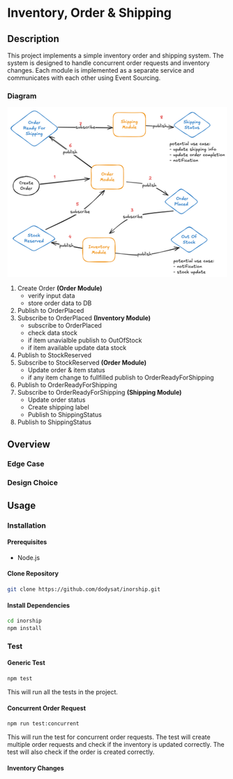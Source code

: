 # Inventory, Order & Shipping

## Description

This project implements a simple inventory order and shipping system. The system is designed to handle concurrent order requests and inventory changes. Each module is implemented as a separate service and communicates with each other using Event Sourcing.

### Diagram

![Diagram](docs/diagram.png)

1. Create Order **(Order Module)**
   - verify input data
   - store order data to DB
2. Publish to OrderPlaced
3. Subscribe to OrderPlaced **(Inventory Module)**
   - subscribe to OrderPlaced
   - check data stock
   - if item unavialble publish to OutOfStock
   - if item available update data stock
4. Publish to StockReserved
5. Subscribe to StockReserved **(Order Module)**
   - Update order & item status
   - if any item change to fullfilled publish to OrderReadyForShipping
6. Publish to OrderReadyForShipping
7. Subscribe to OrderReadyForShipping **(Shipping Module)**
   - Update order status
   - Create shipping label
   - Publish to ShippingStatus
8. Publish to ShippingStatus

## Overview

### Edge Case

### Design Choice

## Usage

### Installation

#### Prerequisites

- Node.js

#### Clone Repository

```bash
git clone https://github.com/dodysat/inorship.git
```

#### Install Dependencies

```bash
cd inorship
npm install
```

### Test

#### Generic Test

```bash
npm test
```

This will run all the tests in the project.

#### Concurrent Order Request

```bash
npm run test:concurrent
```

This will run the test for concurrent order requests. The test will create multiple order requests and check if the inventory is updated correctly. The test will also check if the order is created correctly.

#### Inventory Changes
